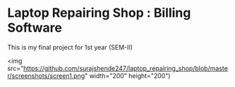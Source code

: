 # Laptop Repairing Shop : Billing Software
This is my final project for 1st year (SEM-II)

<img src="https://github.com/surajshende247/laptop_repairing_shop/blob/master/screenshots/screen1.png" width="200" height="200")
